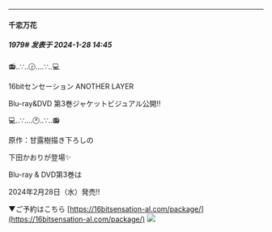 
*****

####  千恋万花  
##### 1979#       发表于 2024-1-28 14:45

📻‥∵‥🕝‥‥∵‥💻

16bitセンセーション ANOTHER LAYER

Blu-ray&amp;DVD 第3巻ジャケットビジュアル公開‼

💻‥∵‥‥🕐‥∵‥📻

原作：甘露樹描き下ろしの

下田かおりが登場✨

Blu-ray &amp; DVD第3巻は

2024年2月28日（水）発売‼

▼ご予約はこちら
[https://16bitsensation-al.com/package/](https://16bitsensation-al.com/package/)
<img src="https://p.sda1.dev/15/e590e94a17095c5d1e45f319a21f07dd/16bit_anime-1751496578630906229-img1.jpg" referrerpolicy="no-referrer">

